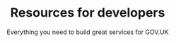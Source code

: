 ---
layout: role-index
title: Resources for developers
subtitle: Everything you need to build great services for GOV.UK
audience: developers
hero: Testing code
---